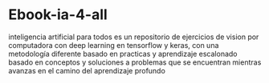 # Ebook-ia-4-all
inteligencia artificial para todos es un repositorio de ejercicios de vision por computadora con deep learning en tensorflow y keras, con una metodología diferente basado en practicas y aprendizaje escalonado basado en conceptos y soluciones a problemas que se encuentran mientras avanzas en el camino del aprendizaje profundo 

